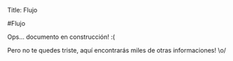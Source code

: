 Title: Flujo

#Flujo

Ops... documento en construcción! :(

Pero no te quedes triste, aquí encontrarás miles de otras informaciones! \o/
